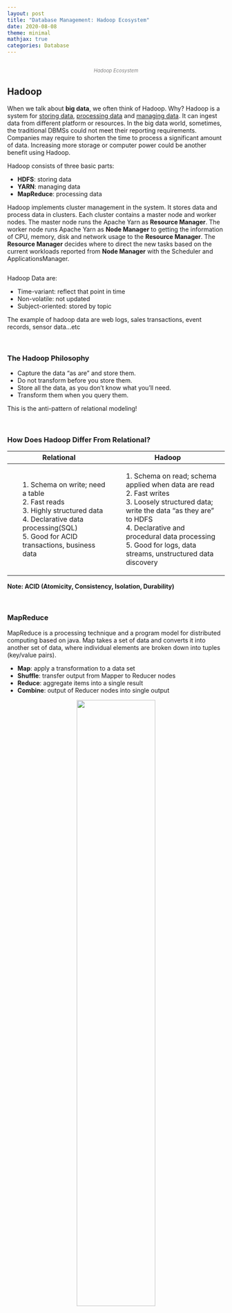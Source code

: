 ```yaml
---
layout: post
title: "Database Management: Hadoop Ecosystem"
date: 2020-08-08
theme: minimal
mathjax: true
categories: Database
---
```


<div id='top'>
  <p align="center"><img src="{{site.baseurl}}/assets/images/post/database/hadoop-ecosystem.png" title=""></p>
  <p align="center" style="font-size: 0.8em; color: grey; font-style: italic;">Hadoop Ecosystem</p>
</div>

## Hadoop 
When we talk about **big data**, we often think of Hadoop. Why? Hadoop is a system for <u>storing data</u>, <u>processing data</u> and <u>managing data</u>. It can ingest data from different platform or resources. In the big data world, sometimes, the traditional DBMSs could not meet their reporting requirements. Companies may require to shorten the time to process a significant amount of data. Increasing more storage or computer power could be another benefit using Hadoop. 

Hadoop consists of three basic parts:
* **HDFS**: storing data
* **YARN**: managing data
* **MapReduce**: processing data

Hadoop implements cluster management in the system. It stores data and process data in clusters. Each cluster contains a master node and worker nodes. The master node runs the Apache Yarn as **Resource Manager**. The worker node runs Apache Yarn as **Node Manager** to getting the information of CPU, memory, disk and network usage to the **Resource Manager**. The **Resource Manager** decides where to direct the new tasks based on the current workloads reported from **Node Manager** with the Scheduler and ApplicationsManager.

<p align="center"><img src="{{site.baseurl}}/assets/images/post/database/cluster.png" title=""></p>

Hadoop Data are:
* Time-variant: reflect that point in time
* Non-volatile: not updated
* Subject-oriented: stored by topic

The example of hadoop data are web logs, sales transactions, event records, sensor data...etc

<br>

### The Hadoop Philosophy

* Capture the data “as are” and store them.
* Do not transform before you store them.
* Store all the data, as you don’t know what you’ll need.
* Transform them when you query them.

This is the anti-pattern of relational modeling!

<br>

### How Does Hadoop Differ From Relational?

  <div id="relation_vs_hadoop">
  <style>
  table {border: none; width: 100%; table-layout: fixed ;}
  </style>
  <table cellspacing="0" cellpadding="0">
  <thead>
  <tr>
  <th align="center">Relational</th>
  <th align="center">Hadoop</th>
  </tr>
  </thead>

  <tbody> <tr>
  <td>
  	<ul style="list-style: none">
  		<li>1. Schema on write; need a table</li>
  		<li>2. Fast reads</li>
  		<li>3. Highly structured data</li>
  		<li>4. Declarative data processing(SQL)</li>
  		<li>5. Good for ACID transactions, business data</li>
  	</ul>
  </td>
  <td>
  	<ul style="list-style: none">
  		<li>1. Schema on read; schema applied when data are read</li>
  		<li>2. Fast writes</li>
  		<li>3. Loosely structured data; write the data “as they are” to HDFS</li>
  		<li>4. Declarative and procedural data processing</li>
  		<li>5. Good for logs, data streams, unstructured data discovery</li>
  	</ul>
  </td>
  </tr>  </tbody>   
  </table>
  </div>

<strong>Note: ACID (Atomicity, Consistency, Isolation, Durability)</strong>

<br>

### MapReduce
MapReduce is a processing technique and a program model for distributed computing based on java. Map takes a set of data and converts it into another set of data, where individual elements are broken down into tuples (key/value pairs).
* **Map**: apply a transformation to a data set
* **Shuffle**: transfer output from Mapper to Reducer nodes
* **Reduce**: aggregate items into a single result
* **Combine**: output of Reducer nodes into single output

<p align="center"><img src="{{site.baseurl}}/assets/images/post/database/mapreduce.png" title="" style="width: 60%"></p>
<p align="center" style="font-size: 0.8em; color: grey; font-style: italic;">MapReduce process</p>

<br>

### HDFS
The Hadoop Distributed File System (HDFS) is a distributed file system designed to run on commodity hardware. It is highly fault-tolerant and is designed to be deployed on low-cost hardware. HDFS provides high throughput access to application data and is suitable for applications that have large data sets. 

HDFS is reponsible for: 
* Distributed data storage paradigm
* A single file is divided into blocks
* Blocks are spread across nodes
* Blocks are written multiple times for redundancy

<p align="center"><img src="{{site.baseurl}}/assets/images/post/database/abc.png" title=""></p>
<p align="center"><img src="{{site.baseurl}}/assets/images/post/database/HDFS.png" title="" ></p>

<br>

## Hadoop Ecosystem in Action

<p align="center"><img src="{{site.baseurl}}/assets/images/post/database/ecosystem.png" title="" style="width: 90%"></p>
<p align="center" style="font-size: 0.8em; color: grey; font-style: italic;">Hadoop Ecosystem in Action</p>

<br>

## Options for Data Ingestion

<p align="center"><img src="{{site.baseurl}}/assets/images/post/database/data_ingestion.png" title="" style="width: 75%"></p>

<p align="center"><a href="#top">Top</a></p>
